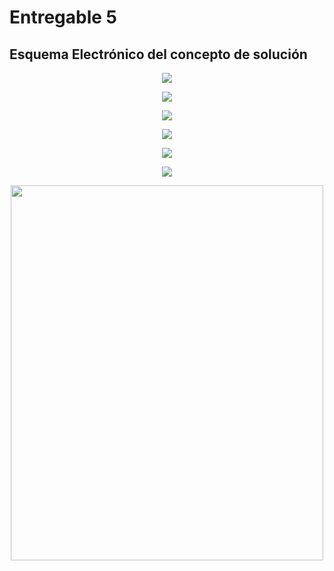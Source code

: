 # Entregable 5

## Esquema Electrónico del concepto de solución

<p align="center">
<img src="https://github.com/user-attachments/assets/64ee7d14-4a9c-496d-8430-d08b48fc51d9"/>
</p>

<p align="center">
<img src="https://github.com/user-attachments/assets/a1592503-1fa8-423d-ba50-d6cfeb0f010c"/>
</p>

<p align="center">
<img src="https://github.com/user-attachments/assets/61eaae07-e301-471d-a90f-cf5770fba818"/>
</p>

<p align="center">
<img src="https://github.com/user-attachments/assets/d4aaa795-a01e-4ab6-9ceb-ccf328f9f974"/>
</p>

<p align="center">
<img src="https://github.com/user-attachments/assets/496f0a2c-5aae-445d-8304-d3592fe05744"/>
</p>

<p align="center">
<img src="https://github.com/user-attachments/assets/63500b62-9dd5-45d2-938e-e65b5fab76ea"/>
</p>
<p align="center">
<img src="https://github.com/user-attachments/assets/390ff4ca-71db-4895-bea7-713d00e5312e" width="500" height="600" />
</p>


